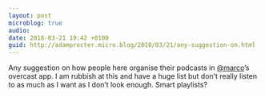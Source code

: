 ```yaml
---
layout: post
microblog: true
audio: 
date: 2018-03-21 19:42 +0100
guid: http://adamprocter.micro.blog/2018/03/21/any-suggestion-on.html
---
```

Any suggestion on how people here organise their podcasts in [@marco](https://micro.blog/marco)’s overcast app. I am rubbish at this and have a huge list but don’t really listen to as much as I want as I don’t look enough. Smart playlists?
